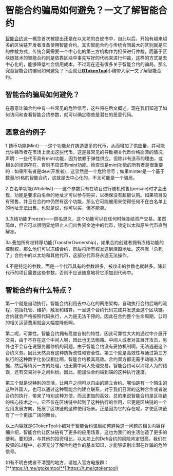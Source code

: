 # 智能合约骗局如何避免？一文了解智能合约

[智能合约](zhi-neng-he-yue-you-shen-me-te-zheng-zhi-neng-he-yue-te-zheng-jie-shao.md)这一概念首次被提出还是在以太坊的白皮书中，自此以后，开始有越来越多的区块链开发者准备使用智能合约。其实智能合约与传统合同最大的区别就是它的仲裁方式，传统合同需要一个中心化的第三方机构作为担保进行仲裁，而基于区块链技术的智能合约则是依靠区块中事先写好的代码来进行仲裁，这样的方式是去中心化的，能够降低社会信用成本。不过现在还有很多关于智能合约的骗局，那么究竟智能合约骗局如何避免？下面就让[**GTokenTool**](https://www.gtokentool.com)小编带大家一文了解智能合约。

## 智能合约骗局如何避免？

在恶意诈骗合约中有一些常见的危险信号，这些将在后文概述。现在我们知道了如何访问和查看智能合约参数，就可以确定哪些是潜在的恶意代码。

## 恶意合约例子

1.铸币功能(Mint)——这个功能允许铸造更多的代币，从而增加了供应量，并可能允许铸币者在市场上卖出这些代币。这是最常见的导致相关代币价格崩溃的情况。声明：一些代币具有mint功能，因为依赖于弹性供应。但除非有造币的理由，或相关的规则存在，否则不应该有mint功能。检查谁是mint功能的所有者是很重要的：如果所有者是dev(开发者)，这显然是一个危险信号；如果minter是一个基于数量/价格的智能合约，这就是去中心化的，不太可能是一个骗局。

2.白名单功能(Whitelist)——这个参数只有在项目进行随机预售(persale)时才会出现，功能是要求白名单的地址才可以参与购买，以确保没有超额认购。如果项目没有预售，并且在合约中仍然有这个功能，那么它可能被用来使得任何不在白名单上的地址无法出售。也就是说，你可以买，但不能卖。

3.冻结功能(Freeze)——顾名思义，这个功能可以在任何时候冻结资产交易。虽然简单，但它可以很明显地阻止人们出售资金池中的代币，锁定以太和原生代币直到解冻。

3a.叠加所有权转移功能(TransferOwnership)，如果合约创建者拥有冻结功能的控制权，那么他们可以冻结合约，然后将所有权发送到烧毁地址。这样就「杀死了」合约中的以太坊和其他代币，这部分代币将永远无法操作。

4.不是特定的参数，而是一个代币具有的参数越多，被攻击的参数也就越多。除非代币的项目需要这些参数，否则不应该随意地将它添加到代码中。

## 智能合约有什么特点？

第一个就是自动执行。智能合约利用去中心化的网络架构，自动执行合约后端的流程，包括托管、维护，触发和结算。一旦这个合约代码完成并发送至这个区块链。合约就会严格按照代码执行，人为是无法干预的。因此在合约整个生命周期，公司的相关运营费用就会大幅度降低啊。

第二呢，可靠性。智能合约拥有高度自制的特性，因此可靠性大大的通过中介展开交易，由于不存在这个中间人啊，因此也无法贿赂。中间人或者对其展开攻击，另外也不会存在说服务器停机的问题。由于智能合约没有妥协机制啊，无法逃避这个合约义务。因此天然具有这种防拆改性和安全性。第三个就是高效性与通过第三方执行的这种数字化协议相比啊，智能合约极其高效。合约双方都无需手动输入数据，然后等待另一方的处理，也无需中间人处理交易。智能合约可以消除人为的错误，还有交易对手之间纠纷。因此，能加快合约端到端的这种执行速度。

第三个就是说特别的灵活，让用户之间可以自由的建立合约。哪怕是有一个陌生的这种外国人。也可以通过这种智能合约建立联系，对于我们日常的这种合作或者说合约的执行，带来了特别这种方便，而且更加的高效。总的来说智能合约是区块链的核心技术之一。它不仅在区块链中起到了这种执行的作用，它更是区块链的一个应用发展方向，拓展了区块链的这种使用场景。正是因为它的存在呢，才使区块链有了一个更加广阔的舞台。

以上内容就是GTokenTool小编对于智能合约骗局如何避免这一问题的相关内容详细介绍，智能合约让区块链有了更多的应用场景，这也为我们的生活创造了更多的便利。要知道，与其他的投资相比，以太坊上的Defi合约的风险肯定很高，我们在投资的过程中，必须充分了解合约运作的基本知识，才能够识别出潜在诈骗的危险信号。

如有不明白或者不清楚的地方，请加入官方电报群：[**https://t.me/gtokentool**](https://t.me/gtokentool)
